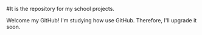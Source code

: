 #It is the repository for my school projects.

Welcome my GitHub! I'm studying how use GitHub. Therefore, I'll upgrade it soon.


